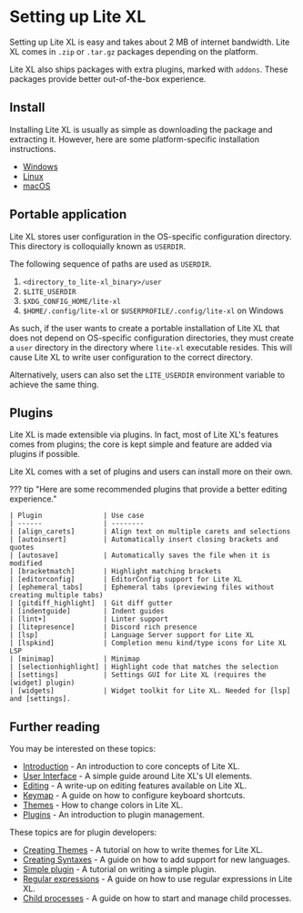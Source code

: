 # Setting up Lite XL

Setting up Lite XL is easy and takes about 2 MB of internet bandwidth.
Lite XL comes in `.zip` or `.tar.gz` packages depending on the platform.

Lite XL also ships packages with extra plugins, marked with `addons`.
These packages provide better out-of-the-box experience.

## Install

Installing Lite XL is usually as simple as downloading the package and extracting it.
However, here are some platform-specific installation instructions.

- [Windows]
- [Linux]
- [macOS]

## Portable application

Lite XL stores user configuration in the OS-specific configuration directory.
This directory is colloquially known as `USERDIR`.

The following sequence of paths are used as `USERDIR`.

1. `<directory_to_lite-xl_binary>/user`
2. `$LITE_USERDIR`
3. `$XDG_CONFIG_HOME/lite-xl`
4. `$HOME/.config/lite-xl` or `$USERPROFILE/.config/lite-xl` on Windows

As such, if the user wants to create a portable installation of Lite XL
that does not depend on OS-specific configuration directories,
they must create a `user` directory in the directory where `lite-xl` executable
resides.
This will cause Lite XL to write user configuration to the correct directory.

Alternatively, users can also set the `LITE_USERDIR` environment variable to
achieve the same thing.

## Plugins

Lite XL is made extensible via plugins.
In fact, most of Lite XL's features comes from plugins; the core is kept simple and
feature are added via plugins if possible.

Lite XL comes with a set of plugins and users can install more on their own.

??? tip "Here are some recommended plugins that provide a better editing experience."

    | Plugin               | Use case
    | ------               | --------
    | [align_carets]       | Align text on multiple carets and selections
    | [autoinsert]         | Automatically insert closing brackets and quotes
    | [autosave]           | Automatically saves the file when it is modified
    | [bracketmatch]       | Highlight matching brackets
    | [editorconfig]       | EditorConfig support for Lite XL
    | [ephemeral_tabs]     | Ephemeral tabs (previewing files without creating multiple tabs)
    | [gitdiff_highlight]  | Git diff gutter
    | [indentguide]        | Indent guides
    | [lint+]              | Linter support
    | [litepresence]       | Discord rich presence
    | [lsp]                | Language Server support for Lite XL
    | [lspkind]            | Completion menu kind/type icons for Lite XL LSP
    | [minimap]            | Minimap
    | [selectionhighlight] | Highlight code that matches the selection
    | [settings]           | Settings GUI for Lite XL (requires the [widget] plugin)
    | [widgets]            | Widget toolkit for Lite XL. Needed for [lsp] and [settings].


## Further reading

You may be interested on these topics:

- [Introduction] - An introduction to core concepts of Lite XL.
- [User Interface] - A simple guide around Lite XL's UI elements.
- [Editing] - A write-up on editing features available on Lite XL.
- [Keymap] - A guide on how to configure keyboard shortcuts.
- [Themes] - How to change colors in Lite XL.
- [Plugins] - An introduction to plugin management.

These topics are for plugin developers:

- [Creating Themes] - A tutorial on how to write themes for Lite XL.
- [Creating Syntaxes] - A guide on how to add support for new languages.
- [Simple plugin] - A tutorial on writing a simple plugin.
- [Regular expressions] - A guide on how to use regular expressions in Lite XL.
- [Child processes] - A guide on how to start and manage child processes.



[Windows]:              windows.md
[Linux]:                linux.md
[macOS]:                macos.md
[align_carets]:         https://github.com/lite-xl/lite-xl-plugins/blob/master/plugins/align_carets.lua?raw=1
[autoinsert]:           https://github.com/lite-xl/lite-xl-plugins/blob/master/plugins/autoinsert.lua?raw=1
[autosave]:             https://github.com/lite-xl/lite-xl-plugins/blob/master/plugins/autosave.lua?raw=1
[bracketmatch]:         https://github.com/lite-xl/lite-xl-plugins/blob/master/plugins/bracketmatch.lua?raw=1
[editorconfig]:         https://github.com/lite-xl/lite-xl-plugins/blob/master/plugins/editorconfig
[ephemeral_tabs]:       https://github.com/lite-xl/lite-xl-plugins/blob/master/plugins/ephemeral_tabs.lua?raw=1
[gitdiff_highlight]:    https://github.com/vincens2005/lite-xl-gitdiff-highlight
[indentguide]:          https://github.com/lite-xl/lite-xl-plugins/blob/master/plugins/indentguide.lua?raw=1
[lint+]:                https://github.com/liquid600pgm/lintplus
[litepresence]:         https://github.com/TorchedSammy/Litepresence
[lsp]:                  https://github.com/lite-xl/lite-xl-lsp
[lspkind]:              https://github.com/TorchedSammy/lite-xl-lspkind
[minimap]:              https://github.com/lite-xl/lite-xl-plugins/blob/master/plugins/minimap.lua?raw=1
[selectionhighlight]:   https://github.com/lite-xl/lite-xl-plugins/blob/master/plugins/selectionhighlight.lua?raw=1
[settings]:             https://github.com/lite-xl/lite-xl-plugins/blob/master/plugins/settings.lua?raw=1
[widgets]:              https://github.com/lite-xl/lite-xl-widgets
[Introduction]:         ../guides/introduction
[User Interface]:       ../guides/user-interface
[Editing]:              ../user-guide/editing
[Keymap]:               ../user-guide/keymap
[Plugins]:              ../user-guide/plugins
[Themes]:               ../user-guide/themes
[Plugins]:              ../user-guide/plugins
[Creating Themes]:      ../developer-guide/creating-themes
[Creating Syntaxes]:    ../developer-guide/creating-syntaxes
[Simple plugin]:        ../developer-guide/simple-plugin
[Regular expressions]:  ../developer-guide/regular-expressions
[Child processes]:      ../developer-guide/child-processes